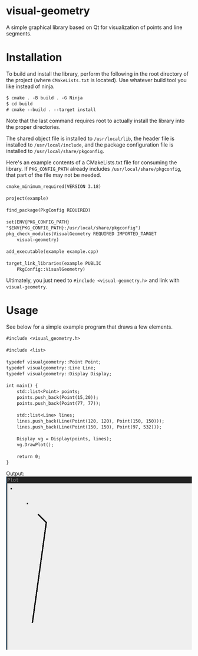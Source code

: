 # visual-geometry
A simple graphical library based on Qt for visualization of points and line segments.

# Installation
To build and install the library, perform the following in the root directory of the project (where `CMakeLists.txt` is located). Use whatever build tool you like instead of ninja.
```
$ cmake . -B build . -G Ninja
$ cd build
# cmake --build . --target install
```

Note that the last command requires root to actually install the library into the proper directories.

The shared object file is installed to `/usr/local/lib`, the header file is installed to `/usr/local/include`, and the package configuration file is installed to `/usr/local/share/pkgconfig`.

Here's an example contents of a CMakeLists.txt file for consuming the library. If `PKG_CONFIG_PATH` already includes `/usr/local/share/pkgconfig`, that part of the file may not be needed.
```
cmake_minimum_required(VERSION 3.18)

project(example)

find_package(PkgConfig REQUIRED)

set(ENV{PKG_CONFIG_PATH} "$ENV{PKG_CONFIG_PATH}:/usr/local/share/pkgconfig")
pkg_check_modules(VisualGeometry REQUIRED IMPORTED_TARGET
    visual-geometry)

add_executable(example example.cpp)

target_link_libraries(example PUBLIC
    PkgConfig::VisualGeometry)
```

Ultimately, you just need to `#include <visual-geometry.h>` and link with `visual-geometry`.

# Usage
See below for a simple example program that draws a few elements.
```
#include <visual_geometry.h>

#include <list>

typedef visualgeometry::Point Point;
typedef visualgeometry::Line Line;
typedef visualgeometry::Display Display;

int main() {
    std::list<Point> points;
    points.push_back(Point(15,20));
    points.push_back(Point(77, 77));

    std::list<Line> lines;
    lines.push_back(Line(Point(120, 120), Point(150, 150)));
    lines.push_back(Line(Point(150, 150), Point(97, 532)));

    Display vg = Display(points, lines);
    vg.DrawPlot();

    return 0;
}
```

Output:
![Example application output](doc/images/example_output.png)

